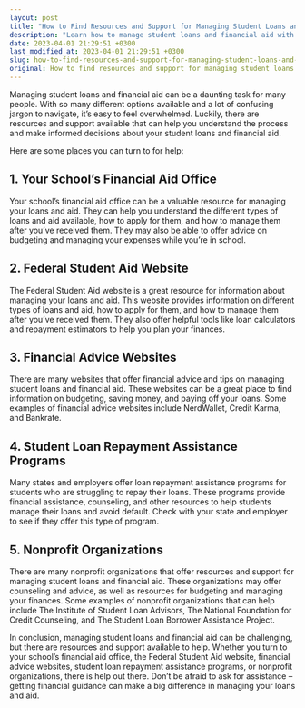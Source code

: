 ```yaml
---
layout: post
title: "How to Find Resources and Support for Managing Student Loans and Financial Aid?"
description: "Learn how to manage student loans and financial aid with the help of resources and support available online and offline. Get tips on finding the right financial advice for your situation."
date: 2023-04-01 21:29:51 +0300
last_modified_at: 2023-04-01 21:29:51 +0300
slug: how-to-find-resources-and-support-for-managing-student-loans-and-financial-aid
original: How to find resources and support for managing student loans and financial aid?
---
```

Managing student loans and financial aid can be a daunting task for many people. With so many different options available and a lot of confusing jargon to navigate, it’s easy to feel overwhelmed. Luckily, there are resources and support available that can help you understand the process and make informed decisions about your student loans and financial aid.

Here are some places you can turn to for help:

## 1. Your School’s Financial Aid Office

Your school’s financial aid office can be a valuable resource for managing your loans and aid. They can help you understand the different types of loans and aid available, how to apply for them, and how to manage them after you’ve received them. They may also be able to offer advice on budgeting and managing your expenses while you’re in school.

## 2. Federal Student Aid Website

The Federal Student Aid website is a great resource for information about managing your loans and aid. This website provides information on different types of loans and aid, how to apply for them, and how to manage them after you’ve received them. They also offer helpful tools like loan calculators and repayment estimators to help you plan your finances.

## 3. Financial Advice Websites

There are many websites that offer financial advice and tips on managing student loans and financial aid. These websites can be a great place to find information on budgeting, saving money, and paying off your loans. Some examples of financial advice websites include NerdWallet, Credit Karma, and Bankrate.

## 4. Student Loan Repayment Assistance Programs

Many states and employers offer loan repayment assistance programs for students who are struggling to repay their loans. These programs provide financial assistance, counseling, and other resources to help students manage their loans and avoid default. Check with your state and employer to see if they offer this type of program.

## 5. Nonprofit Organizations

There are many nonprofit organizations that offer resources and support for managing student loans and financial aid. These organizations may offer counseling and advice, as well as resources for budgeting and managing your finances. Some examples of nonprofit organizations that can help include The Institute of Student Loan Advisors, The National Foundation for Credit Counseling, and The Student Loan Borrower Assistance Project.

In conclusion, managing student loans and financial aid can be challenging, but there are resources and support available to help. Whether you turn to your school’s financial aid office, the Federal Student Aid website, financial advice websites, student loan repayment assistance programs, or nonprofit organizations, there is help out there. Don’t be afraid to ask for assistance – getting financial guidance can make a big difference in managing your loans and aid.